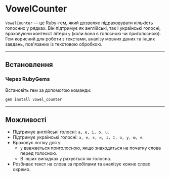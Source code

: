 # **VowelCounter**

`VowelCounter` — це Ruby-гем, який дозволяє підраховувати кількість голосних у рядках. Він підтримує як англійські, так і українські голосні, враховуючи контекст літери `y` (коли вона є голосною чи приголосною). Гем корисний для роботи з текстами, аналізу мовних даних та інших завдань, пов'язаних із текстовою обробкою.

---

## **Встановлення**

### **Через RubyGems**
Встановіть гем за допомогою команди:

```bash
gem install vowel_counter
```
---

## **Можливості**

- Підтримує англійські голосні: `a, e, i, o, u`.
- Підтримує українські голосні: `а, е, є, и, і, ї, о, у, ю, я`.
- Враховує логіку для `y`:
  - `y` вважається приголосною, якщо знаходиться на початку слова перед голосною.
  - В інших випадках `y` рахується як голосна.
- Розбиває текст на слова за пробілами та аналізує кожне слово окремо.
